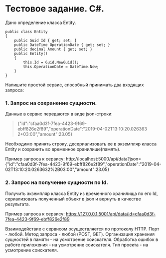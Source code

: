# Тестовое задание. С#.
Дано определение класса Entity.
```
public class Entity
{
    public Guid Id { get; set; }
    public DateTime OperationDate { get; set; }
    public decimal Amount { get; set; }
    public Entity()
    {
        this.Id = Guid.NewGuid();
        this.OperationDate = DateTime.Now;
    }
}
```
Напишите простой сервис, способный принимать два входящих запроса:

### 1. Запрос на сохранение сущности.
Данные в сервис передаются в виде json-строки:
> {"id":"cfaa0d3f-7fea-4423-9f69-ebff826e2f89","operationDate":"2019-04-02T13:10:20.026363
2+03:00","amount":23.05}

Необходимо принять строку, десериализовать ее в экземпляр класса Entity и
сохранить во временное хранилище(память).

Пример запроса к сервису:
http://localhost:5000/api/data?json={"id":"cfaa0d3f-7fea-4423-9f69-ebff826e2f89","operationDate":"2019-04-02T13:10:20.0263632%2B03:00","amount":23.05}

### 2. Запрос на получение сущности по Id.

Получить экземпляр класса Entity из временного хранилища по его Id, сериализовать
полученный объект в json и вернуть в качестве результата.

Пример запроса к сервису:
https://127.0.0.1:5001/api/data/id=cfaa0d3f-7fea-4423-9f69-ebff826e2f89

Взаимодействие с сервисом осуществляется по протоколу HTTP.
Порт - любой. Метод запроса - любой (POST, GET). Организация хранения сущностей
в памяти - на усмотрение соискателя.
Обработка ошибок в работе приложения - на усмотрение соискателя.
Тип проекта - на усмотрение соискателя.